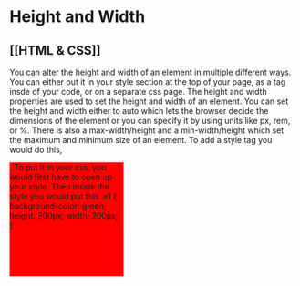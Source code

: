 # Height and Width
[[HTML & CSS]]
---

You can alter the height and width of an element in multiple different ways. You can either put it in your style section at the top of your page, as a tag insde of your code, or on a separate css page. The height and width properties are used to set the height and width of an element. You can set the height and width either to auto which lets the browser decide the dimensions of the element or you can specify it by using units like px, rem, or %. There is also a max-width/height and a min-width/height which set the maximum and minimum size of an element. To add a style tag you would do this, <p style="height: 200px; width: 200px; background-color: red;">. To put it in your css, you would first have to open up your style. Then inside the style you would put this .e1 { background-color: green; height: 200px; width: 200px; }